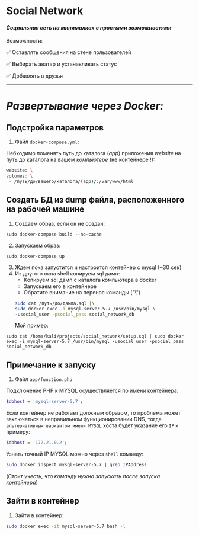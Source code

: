 # Social Network

####  _Социальная сеть на минималках с простыми возможностями_

Возможности:

:white_check_mark: Оставлять сообщения на стене пользователей

:white_check_mark: Выбирать аватар и устанавливать статус

:white_check_mark: Добавлять в друзья 

____
# _Развертывание через Docker:_
## Подстройка параметров
1) Файл `docker-compose.yml`:

Небходимо поменять путь до каталога (_app_) приложения _website_ на путь до каталога на вашем _компьютере_ (не контейнере !):
```sh
website: \
volumes: \
 - /путь/до/вашего/каталога/(app)/:/var/www/html
```
    
## Создать БД из dump файла, расположенного на рабочей машине
1) Создаем образ, если он не создан:
        
```shell
sudo docker-compose build --no-cache
```
2) Запускаем образ:

```
sudo docker-compose up
```
3) Ждем пока запустится и настроится контейнер с mysql (~30 сек) 
4) Из другого окна shell копируем sql дамп:
    * Копируем sql дамп с каталога компьютера в docker
    * Запускаем его в контейнере
    *  Обратите внимание на перенос команды ("\\")
    ```sh
    sudo cat /путь/до/дампа.sql |\
    sudo docker exec -i mysql-server-5.7 /usr/bin/mysql \
    -usocial_user -psocial_pass social_network_db
    ```
    Мой пример:
        
```
sudo cat /home/kali/projects/social_network/setup.sql | sudo docker exec -i mysql-server-5.7 /usr/bin/mysql -usocial_user -psocial_pass social_network_db
```
        
## Примечание к запуску
1) Файл `app/function.php`

Подключение PHP к MYSQL осуществляется по имени контейнера:

```sh
$dbhost = 'mysql-server-5.7';
```
Если контейнер не работает должным образом, то проблема может заключаться в неправильном функционировании DNS, тогда `альтернативным вариантом имени MYSQL` хоста будет указание его `IP` к примеру:

```sh
$dbhost = '172.21.0.2';
```
Узнать точный IP MYSQL можно через `shell` команду:

```sh
sudo docker inspect mysql-server-5.7 | grep IPAddress
```
(_Стоит учесть, что команду нужно запускать после запуска контейнера_)
     
## Зайти в контейнер
1) Зайти в контейнер:
```sh
sudo docker exec -it mysql-server-5.7 bash -l 
```
